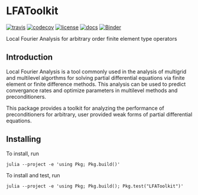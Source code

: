 # LFAToolkit

[![travis](https://travis-ci.com/jeremylt/LFAToolkit.jl.svg?branch=master)](https://travis-ci.com/github/jeremylt/LFAToolkit.jl)
[![codecov](https://codecov.io/gh/jeremylt/LFAToolkit.jl/branch/master/graph/badge.svg)](https://codecov.io/gh/jeremylt/LFAToolkit.jl)
[![license](https://img.shields.io/badge/License-BSD%202--Clause-orange.svg)](https://opensource.org/licenses/BSD-2-Clause)
[![docs](https://img.shields.io/badge/docs-dev-blue)](https://jeremylt.github.io/LFAToolkit.jl/dev/)
[![Binder](https://mybinder.org/badge_logo.svg)](https://mybinder.org/v2/gh/jeremylt/LFAToolkit.jl/master?filepath=examples%2Fjupyter)

Local Fourier Analysis for arbitrary order finite element type operators

## Introduction

Local Fourier Analysis is a tool commonly used in the analysis of multigrid and multilevel algorthms for solving partial differential equations via finite element or finite difference methods.
This analysis can be used to predict convergance rates and optimize parameters in multilevel methods and preconditioners.

This package provides a toolkit for analyzing the performance of preconditioners for arbitrary, user provided weak forms of partial differential equations.

## Installing

To install, run

```
julia --project -e 'using Pkg; Pkg.build()'
```

To install and test, run

```
julia --project -e 'using Pkg; Pkg.build(); Pkg.test("LFAToolkit")'
```

